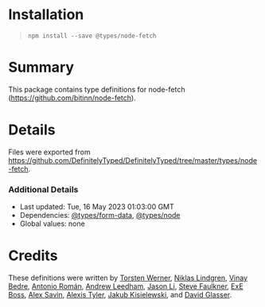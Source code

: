 # Installation
> `npm install --save @types/node-fetch`

# Summary
This package contains type definitions for node-fetch (https://github.com/bitinn/node-fetch).

# Details
Files were exported from https://github.com/DefinitelyTyped/DefinitelyTyped/tree/master/types/node-fetch.

### Additional Details
 * Last updated: Tue, 16 May 2023 01:03:00 GMT
 * Dependencies: [@types/form-data](https://npmjs.com/package/@types/form-data), [@types/node](https://npmjs.com/package/@types/node)
 * Global values: none

# Credits
These definitions were written by [Torsten Werner](https://github.com/torstenwerner), [Niklas Lindgren](https://github.com/nikcorg), [Vinay Bedre](https://github.com/vinaybedre), [Antonio Román](https://github.com/kyranet), [Andrew Leedham](https://github.com/AndrewLeedham), [Jason Li](https://github.com/JasonLi914), [Steve Faulkner](https://github.com/southpolesteve), [ExE Boss](https://github.com/ExE-Boss), [Alex Savin](https://github.com/alexandrusavin), [Alexis Tyler](https://github.com/OmgImAlexis), [Jakub Kisielewski](https://github.com/kbkk), and [David Glasser](https://github.com/glasser).
